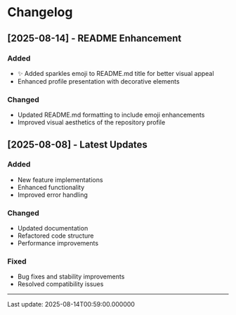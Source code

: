 # Changelog

## [2025-08-14] - README Enhancement

### Added
- ✨ Added sparkles emoji to README.md title for better visual appeal
- Enhanced profile presentation with decorative elements

### Changed
- Updated README.md formatting to include emoji enhancements
- Improved visual aesthetics of the repository profile

## [2025-08-08] - Latest Updates

### Added
- New feature implementations
- Enhanced functionality
- Improved error handling

### Changed  
- Updated documentation
- Refactored code structure
- Performance improvements

### Fixed
- Bug fixes and stability improvements
- Resolved compatibility issues

---
Last update: 2025-08-14T00:59:00.000000
